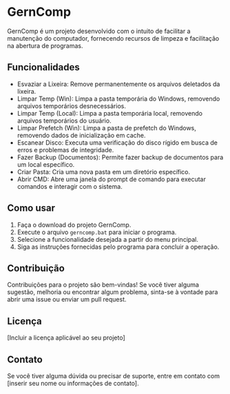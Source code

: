 # GernComp

GernComp é um projeto desenvolvido com o intuito de facilitar a manutenção do computador, fornecendo recursos de limpeza e facilitação na abertura de programas.

## Funcionalidades

- Esvaziar a Lixeira: Remove permanentemente os arquivos deletados da lixeira.
- Limpar Temp (Win): Limpa a pasta temporária do Windows, removendo arquivos temporários desnecessários.
- Limpar Temp (Local): Limpa a pasta temporária local, removendo arquivos temporários do usuário.
- Limpar Prefetch (Win): Limpa a pasta de prefetch do Windows, removendo dados de inicialização em cache.
- Escanear Disco: Executa uma verificação do disco rígido em busca de erros e problemas de integridade.
- Fazer Backup (Documentos): Permite fazer backup de documentos para um local específico.
- Criar Pasta: Cria uma nova pasta em um diretório específico.
- Abrir CMD: Abre uma janela do prompt de comando para executar comandos e interagir com o sistema.

## Como usar

1. Faça o download do projeto GernComp.
2. Execute o arquivo `gerncomp.bat` para iniciar o programa.
3. Selecione a funcionalidade desejada a partir do menu principal.
4. Siga as instruções fornecidas pelo programa para concluir a operação.

## Contribuição

Contribuições para o projeto são bem-vindas! Se você tiver alguma sugestão, melhoria ou encontrar algum problema, sinta-se à vontade para abrir uma issue ou enviar um pull request.

## Licença

[Incluir a licença aplicável ao seu projeto]

## Contato

Se você tiver alguma dúvida ou precisar de suporte, entre em contato com [inserir seu nome ou informações de contato].

